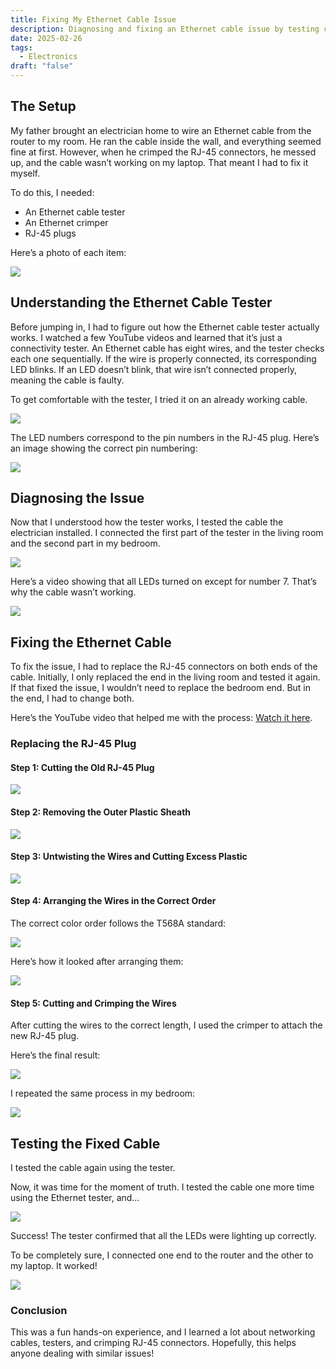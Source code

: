 ```yaml
---
title: Fixing My Ethernet Cable Issue
description: Diagnosing and fixing an Ethernet cable issue by testing connections, replacing RJ-45 plugs, and ensuring proper wiring
date: 2025-02-26
tags:
  - Electronics
draft: "false"
---
```

## The Setup

My father brought an electrician home to wire an Ethernet cable from the router to my room. He ran the cable inside the wall, and everything seemed fine at first. However, when he crimped the RJ-45 connectors, he messed up, and the cable wasn’t working on my laptop. That meant I had to fix it myself.

To do this, I needed:

- An Ethernet cable tester
- An Ethernet crimper
- RJ-45 plugs

Here’s a photo of each item:

![](/images/Drawing%202025-02-28%2005.37.43.excalidraw.png)

## Understanding the Ethernet Cable Tester

Before jumping in, I had to figure out how the Ethernet cable tester actually works. I watched a few YouTube videos and learned that it’s just a connectivity tester. An Ethernet cable has eight wires, and the tester checks each one sequentially. If the wire is properly connected, its corresponding LED blinks. If an LED doesn’t blink, that wire isn’t connected properly, meaning the cable is faulty.

To get comfortable with the tester, I tried it on an already working cable.

![](/images/IMG-20250228-WA0021.jpg)

The LED numbers correspond to the pin numbers in the RJ-45 plug. Here’s an image showing the correct pin numbering:

![](/images/wmremove-transformed.png)

## Diagnosing the Issue

Now that I understood how the tester works, I tested the cable the electrician installed. I connected the first part of the tester in the living room and the second part in my bedroom.

![](/images/Pasted%20image%2020250228061200.png)

Here’s a video showing that all LEDs turned on except for number 7. That’s why the cable wasn’t working.

![](/images/Timeline%201%201.gif)

## Fixing the Ethernet Cable

To fix the issue, I had to replace the RJ-45 connectors on both ends of the cable. Initially, I only replaced the end in the living room and tested it again. If that fixed the issue, I wouldn’t need to replace the bedroom end. But in the end, I had to change both.

Here’s the YouTube video that helped me with the process: [Watch it here](https://youtu.be/T1Cp9F8qto8?si=mocguZS7ddZXiqb7).
### Replacing the RJ-45 Plug

#### Step 1: Cutting the Old RJ-45 Plug

![](/images/IMG-20250228-WA0011.jpg)

#### Step 2: Removing the Outer Plastic Sheath

![](/images/IMG-20250228-WA0007.jpg)

#### Step 3: Untwisting the Wires and Cutting Excess Plastic

![](/images/IMG-20250228-WA0006.jpg)

#### Step 4: Arranging the Wires in the Correct Order

The correct color order follows the T568A standard:

![](/images/T568Aworking-3434845376.png)

Here’s how it looked after arranging them:

![](/images/IMG-20250228-WA0004.jpg)

#### Step 5: Cutting and Crimping the Wires

After cutting the wires to the correct length, I used the crimper to attach the new RJ-45 plug.

Here’s the final result:

![](/images/IMG-20250228-WA0001.jpg)

I repeated the same process in my bedroom:

![](/images/IMG-20250228-WA0002.jpg)

## Testing the Fixed Cable

I tested the cable again using the tester.

Now, it was time for the moment of truth. I tested the cable one more time using the Ethernet tester, and…

![](/images/Timeline%202.gif)

Success! The tester confirmed that all the LEDs were lighting up correctly.

To be completely sure, I connected one end to the router and the other to my laptop. It worked!

![](/images/WhatsApp%20Image%202025-02-28%20at%2006.57.16_a9c1cdcd.jpg)

### Conclusion

This was a fun hands-on experience, and I learned a lot about networking cables, testers, and crimping RJ-45 connectors. Hopefully, this helps anyone dealing with similar issues!